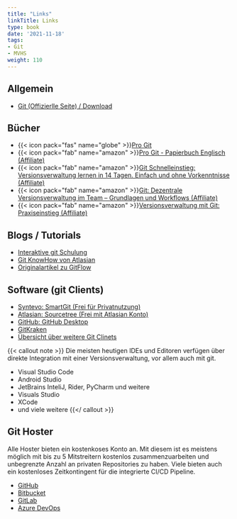 ```yaml
---
title: "Links"
linkTitle: Links
type: book
date: '2021-11-18'
tags:
- Git
- MVHS
weight: 110
---
```


## Allgemein

- [Git (Offizierlle Seite) / Download](https://git-scm.com/)

## Bücher

- {{< icon pack="fas" name="globe" >}}[Pro Git](https://git-scm.com/book/en/v2)
- {{< icon pack="fab" name="amazon" >}}[Pro Git - Papierbuch Englisch (Affiliate)](https://amzn.to/30DYUTK)
- {{< icon pack="fab" name="amazon" >}}[Git Schnelleinstieg: Versionsverwaltung lernen in 14 Tagen. Einfach und ohne Vorkenntnisse (Affiliate)](https://amzn.to/39j7qvx)
- {{< icon pack="fab" name="amazon" >}}[Git: Dezentrale Versionsverwaltung im Team – Grundlagen und Workflows (Affiliate)](https://amzn.to/3240tea)
- {{< icon pack="fab" name="amazon" >}}[Versionsverwaltung mit Git: Praxiseinstieg (Affiliate)](https://amzn.to/3Crzwxz)

## Blogs / Tutorials

- [Interaktive git Schulung](https://learngitbranching.js.org/?locale=de_DE)
- [Git KnowHow von Atlasian](https://www.atlassian.com/git)
- [Originalartikel zu GitFlow](https://nvie.com/posts/a-successful-git-branching-model/)

## Software (git Clients)

- [Syntevo: SmartGit (Frei für Privatnutzung)](https://www.syntevo.com/smartgit/)
- [Atlasian: Sourcetree (Frei mit Atlasian Konto)](https://sourcetreeapp.com/)
- [GitHub: GitHub Desktop](https://desktop.github.com/)
- [GitKraken](https://www.gitkraken.com/)
- [Übersicht über weitere Git Clinets](https://git-scm.com/downloads/guis)

{{< callout note >}}
Die meisten heutigen IDEs und Editoren verfügen über direkte Integration mit einer Versionsverwaltung, vor allem auch mit git.
- Visual Studio Code
- Android Studio
- JetBrains InteliJ, Rider, PyCharm und weitere
- Visuals Studio
- XCode
- und viele weitere
{{</ callout >}}

## Git Hoster

Alle Hoster bieten ein kostenkoses Konto an. Mit diesem ist es meistens möglich mit bis zu 5 Mitstreitern kostenlos zusammenzuarbeiten und unbegrenzte Anzahl an privaten Repositories zu haben. Viele bieten auch ein kostenloses Zeitkontingent für die integrierte CI/CD Pipeline.

- [GitHub](https://github.com)
- [Bitbucket](https://bitbucket.org/)
- [GitLab](https://about.gitlab.com/pricing/)
- [Azure DevOps](https://azure.microsoft.com/en-us/services/devops/)